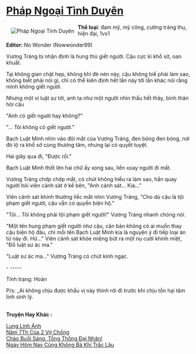 <a href="https://utruyen.com/phap-ngoai-tinh-duyen/24804/" title="Pháp Ngoại Tình Duyên"><h1>Pháp Ngoại Tình Duyên</h1></a><div style="display:table"><img align="right" style="float: left; padding: 10px;" src="https://utruyen.com/images/story/200x260/phap-ngoai-tinh-duyen.jpg" alt="Pháp Ngoại Tình Duyên"><b>Thể loại</b>: đam mỹ, mỹ công, cường tráng thụ, hiện đại, 1vs1<p></p><b>Editor: </b>No Wonder (Nowwonder99)<p></p>Vương Tráng bị nhận định là hung thủ giết người. Cậu cực kì khổ sở, oan khuất.<p></p>Tại không gian chật hẹp, không khí đè nén này, cậu không biế phải làm sao, không biết phải nói gì, chỉ có thể kiên định hết lần này tới lần khác nói rằng mình không giết người.<p></p>Nhưng một vị luật sư tới, anh ta như một người nhìn thấu hết thảy, bình thản hỏi cậu<p></p>"Anh có giết người hay không?"<p></p>"... Tôi không có giết người." <p></p>Bạch Luật Minh nhìn vào đôi mắt của Vương Tráng, đen bóng đen bóng, nơi đó lộ ra khổ sở cùng thương tâm, nhưng lại có quyết tuyệt.<p></p>Hai giây qua đi, "Được rồi."<p></p>Bạch Luật Minh thốt lên hai chữ ấy xong sau, liền xoay người đi mất. <p></p>Vương Tráng chớp chớp mắt, có chút không hiểu ra làm sao, hắn quay người hỏi viên cảnh sát ở kế bên, "Anh cảnh sát... Kia..."<p></p>Viên cảnh sát khinh thường liếc mắt nhìn Vương Tráng, "Cho dù cậu là tội phạm giết người, cậu vẫn có quyền biện hộ."<p></p>"Tôi... Tôi không phải tội phạm giết người!" Vương Tráng nhanh chóng nói.<p></p>"Một tên hung phạm giết người như cậu, căn bản không có ai muốn thay cậu biện hộ đâu, chỉ mỗi tên Bạch Luật Minh kia là nguyện ý đi tiếp loại án tử này đi. Hừ..." Viên cảnh sát khóe miệng bứt ra một nụ cười khinh miệt, "Đồ luật sư ác ma." <p></p>"Luật sư ác ma..." Vương Tráng có chút kinh ngạc.<p></p>- -----<p></p>Tình trạng: Hoàn <p></p>P/s: _Ai không chịu được khẩu vị này thỉnh rời đi trước khi chịu tổn hại tâm linh sinh lý.</div><p><br><b>Truyện Hay Khác :</b></p><a href="https://utruyen.com/lung-linh-anh/24803/" alt="Lung Linh Ảnh">Lung Linh Ảnh</a><br/><a href="https://dammyh.wordpress.com/2019/11/07/nam-7th-cua-2-vo-chong/" alt="Năm 7Th Của 2 Vợ Chồng">Năm 7Th Của 2 Vợ Chồng</a><br/><a href="https://github.com/quanluxury/truyenhot/tree/master/truyenhay/16021/" alt="Chào Buổi Sáng, Tổng Thống Đại Nhân!">Chào Buổi Sáng, Tổng Thống Đại Nhân!</a><br/><a href="https://dammyh.wordpress.com/2019/11/07/ngay-hom-nay-cung-khong-ba-khi-trac-lau/" alt="Ngày Hôm Nay Cũng Không Bá Khí Trắc Lậu">Ngày Hôm Nay Cũng Không Bá Khí Trắc Lậu</a><br/>